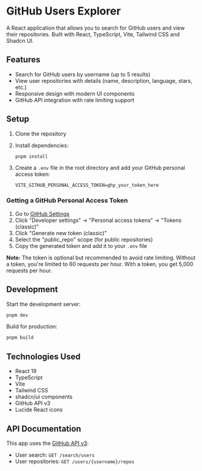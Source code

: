 # GitHub Users Explorer

A React application that allows you to search for GitHub users and view their repositories. Built with React, TypeScript, Vite, Tailwind CSS and Shadcn UI.

## Features

- Search for GitHub users by username (up to 5 results)
- View user repositories with details (name, description, language, stars, etc.)
- Responsive design with modern UI components
- GitHub API integration with rate limiting support

## Setup

1. Clone the repository
2. Install dependencies:
   ```bash
   pnpm install
   ```

3. Create a `.env` file in the root directory and add your GitHub personal access token:
   ```env
   VITE_GITHUB_PERSONAL_ACCESS_TOKEN=ghp_your_token_here
   ```

### Getting a GitHub Personal Access Token

1. Go to [GitHub Settings](https://github.com/settings/tokens)
2. Click "Developer settings" → "Personal access tokens" → "Tokens (classic)"
3. Click "Generate new token (classic)"
4. Select the "public_repo" scope (for public repositories)
5. Copy the generated token and add it to your `.env` file

**Note:** The token is optional but recommended to avoid rate limiting. Without a token, you're limited to 60 requests per hour. With a token, you get 5,000 requests per hour.

## Development

Start the development server:
```bash
pnpm dev
```

Build for production:
```bash
pnpm build
```

## Technologies Used

- React 19
- TypeScript
- Vite
- Tailwind CSS
- shadcn/ui components
- GitHub API v3
- Lucide React icons

## API Documentation

This app uses the [GitHub API v3](https://developer.github.com/v3/):
- User search: `GET /search/users`
- User repositories: `GET /users/{username}/repos`
